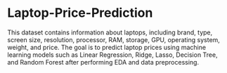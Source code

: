 # Laptop-Price-Prediction
This dataset contains information about laptops, including brand, type, screen size, resolution, processor, RAM, storage, GPU, operating system, weight, and price. The goal is to predict laptop prices using machine learning models such as Linear Regression, Ridge, Lasso, Decision Tree, and Random Forest after performing EDA and data preprocessing. 

